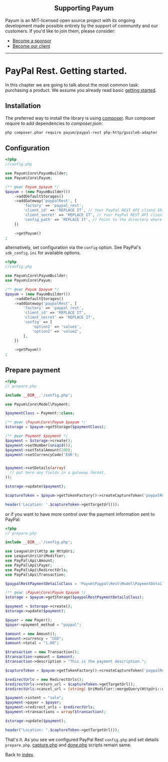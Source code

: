 <h2 align="center">Supporting Payum</h2>

Payum is an MIT-licensed open source project with its ongoing development made possible entirely by the support of community and our customers. If you'd like to join them, please consider:

- [Become a sponsor](https://www.patreon.com/makasim)
- [Become our client](http://forma-pro.com/)

---

# PayPal Rest. Getting started.

In this chapter we are going to talk about the most common task: purchasing a product.
We assume you already read basic [getting started](../../getting-started.md).


## Installation

The preferred way to install the library is using [composer](http://getcomposer.org/).
Run composer require to add dependencies to _composer.json_:

```bash
php composer.phar require payum/paypal-rest php-http/guzzle6-adapter
```

## Configuration

```php
<?php
//config.php

use Payum\Core\PayumBuilder;
use Payum\Core\Payum;

/** @var Payum $payum */
$payum = (new PayumBuilder())
    ->addDefaultStorages()
    ->addGateway('paypalRest', [
        'factory' => 'paypal_rest',
        'client_id' => 'REPLACE IT', // Your PayPal REST API cliend ID.
        'client_secret' => 'REPLACE IT', // Your PayPal REST API client secret.
        'config_path' => 'REPLACE IT', // Point to the directory where your skd_config.ini is located.
    ])

    ->getPayum()
;
```
alternatively, set configuration via the `config` option. See PayPal's `sdk_config.ini` for available options.
```php
<?php
//config.php

use Payum\Core\PayumBuilder;
use Payum\Core\Payum;

/** @var Payum $payum */
$payum = (new PayumBuilder())
    ->addDefaultStorages()
    ->addGateway('paypalRest', [
        'factory' => 'paypal_rest',
        'client_id' => 'REPLACE IT',
        'client_secret' => 'REPLACE IT',
        'config' => [
            'option1' => 'value1',
            'option2' => 'value2',
        ],
    ])

    ->getPayum()
;
```

## Prepare payment

```php
<?php
// prepare.php

include __DIR__.'/config.php';

use Payum\Core\Model\Payment;

$paymentClass = Payment::class;

/** @var \Payum\Core\Payum $payum */
$storage = $payum->getStorage($paymentClass);

/** @var Payment $payment */
$payment = $storage->create();
$payment->setNumber(uniqid());
$payment->setTotalAmount(200);
$payment->setCurrencyCode('EUR');


$payment->setDetails(array(
  // put here any fields in a gateway format.
));

$storage->update($payment);

$captureToken = $payum->getTokenFactory()->createCaptureToken('paypalRest', $payment, 'done.php');

header('Location: '.$captureToken->getTargetUrl());

```

or if you want to have more control over the payment information sent to PayPal:

```php
<?php
// prepare.php

include __DIR__.'/config.php';

use League\Uri\Http as HttpUri;
use League\Uri\UriModifier;
use PayPal\Api\Amount;
use PayPal\Api\Payer;
use PayPal\Api\RedirectUrls;
use PayPal\Api\Transaction;

$paypalRestPaymentDetailsClass = 'Payum\Paypal\Rest\Model\PaymentDetails';

/** @var \Payum\Core\Payum $payum */
$storage = $payum->getStorage($paypalRestPaymentDetailsClass);

$payment = $storage->create();
$storage->update($payment);

$payer = new Payer();
$payer->payment_method = "paypal";

$amount = new Amount();
$amount->currency = "USD";
$amount->total = "1.00";

$transaction = new Transaction();
$transaction->amount = $amount;
$transaction->description = "This is the payment description.";

$captureToken = $payum->getTokenFactory()->createCaptureToken('paypalRest', $payment, 'done.php');

$redirectUrls = new RedirectUrls();
$redirectUrls->return_url = $captureToken->getTargetUrl();
$redirectUrls->cancel_url = (string) UriModifier::mergeQuery(HttpUri::createFromString($captureToken->getTargetUrl()), 'cancelled=1');

$payment->intent = "sale";
$payment->payer = $payer;
$payment->redirect_urls = $redirectUrls;
$payment->transactions = array($transaction);

$storage->update($payment);

header("Location: ".$captureToken->getTargetUrl());
```

That's it. As you see we configured PayPal Rest `config.php` and set details `prepare.php`.
[capture.php](../../examples/capture-script.md) and [done.php](../../examples/done-script.md) scripts remain same.

Back to [index](../../index.md).
